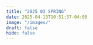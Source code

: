 ```yaml
---
title: "2025 03 SPRING"
date: 2025-04-13T10:51:57-04:00
image: "/images/"
draft: false
hide: false
---
```

